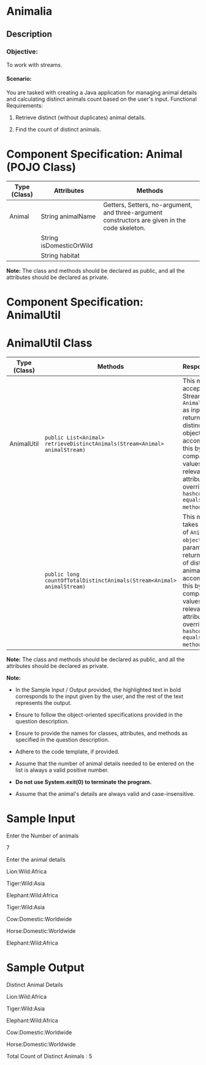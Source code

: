 # Animalia
## Description

### Objective:

To work with streams.

#### Scenario:

You are tasked with creating a Java application for managing animal details and calculating distinct animals count based on the user's input.
Functional Requirements:

1. Retrieve distinct (without duplicates) animal details.

2. Find the count of distinct animals. 

# Component Specification: Animal (POJO Class) 


| Type (Class) | Attributes                         | Methods                                                          |
|--------------|------------------------------------|------------------------------------------------------------------|
| Animal       | String animalName                  | Getters, Setters, no-argument, and three-argument constructors are given in the code skeleton. |
|              | String isDomesticOrWild            |                                                                  |
|              | String habitat                     |                                                                  |


 

**Note:** The class and methods should be declared as public, and all the attributes should be declared as private.    

# Component Specification: AnimalUtil

# AnimalUtil Class

| Type (Class) | Methods | Responsibilities |
|--------------|---------|------------------|
| AnimalUtil   | `public List<Animal> retrieveDistinctAnimals(Stream<Animal> animalStream)` | This method accepts a Stream of `Animal objects` as input and returns a List of distinct Animal objects. It accomplishes this by comparing the values of the relevant attributes and overriding the `hashcode() and equals() methods`. |
|              | `public long countOfTotalDistinctAnimals(Stream<Animal> animalStream)`     | This method takes a Stream of `Animal objects` as input parameters and returns a count of distinct animals. It accomplishes this by comparing the values of the relevant attributes and overriding the `hashcode() and equals() methods`. |


**Note:** The class and methods should be declared as public, and all the attributes should be declared as private.    

  

**Note:** 

- In the Sample Input / Output provided, the highlighted text in bold corresponds to the input given by the user, and the rest of the text represents the output.  

- Ensure to follow the object-oriented specifications provided in the question description.  

- Ensure to provide the names for classes, attributes, and methods as specified in the question description. 

- Adhere to the code template, if provided.  

- Assume that the number of animal details needed to be entered on the list is always a valid positive number. 

- **Do not use System.exit(0) to terminate the program.**

- Assume that the animal's details are always valid and case-insensitive. 

 

# Sample Input 


Enter the Number of animals

7

Enter the animal details

Lion:Wild:Africa

Tiger:Wild:Asia

Elephant:Wild:Africa

Tiger:Wild:Asia

Cow:Domestic:Worldwide

Horse:Domestic:Worldwide

Elephant:Wild:Africa

# Sample Output 

Distinct Animal Details

Lion:Wild:Africa

Tiger:Wild:Asia

Elephant:Wild:Africa

Cow:Domestic:Worldwide

Horse:Domestic:Worldwide

Total Count of Distinct Animals : 5